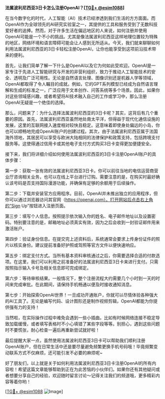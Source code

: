 **法属波利尼西亚3日卡怎么注册OpenAI？[[TG💪+ @esim1088](https://t.me/s/esim1088)]**

在当今数字化的时代，人工智能（AI）技术已经渗透到我们生活的方方面面。而OpenAI作为全球领先的AI研究实验室之一，其提供的工具和服务受到了无数科技爱好者的追捧。然而，对于许多生活在偏远地区的人来说，如何注册并使用OpenAI可能是一个不小的挑战。尤其是像法属波利尼西亚这样地理位置较为特殊的地区，网络环境和语言障碍可能会让人感到无所适从。今天，我们就来聊聊如何利用法属波利尼西亚的3日卡轻松注册OpenAI，让你也能享受到这项前沿技术带来的便利。

首先，让我们简单了解一下什么是OpenAI以及它为何如此受欢迎。OpenAI是一家专注于先进人工智能研究与开发的非营利组织，致力于推动人工智能技术的安全、透明及广泛可用性。无论是自然语言处理、图像识别还是机器人学等领域，OpenAI都取得了令人瞩目的成就。例如，它的GPT系列模型已经成为自然语言理解和生成的标准之一，广泛应用于文本创作、问答系统等多个场景。因此，如果你对这些领域感兴趣，或者希望将AI技术融入自己的工作或学习中，那么注册OpenAI无疑是一个绝佳的选择。

那么，问题来了：为什么选择法属波利尼西亚的3日卡呢？其实，这背后有几个重要的原因。首先，法属波利尼西亚虽然地处南太平洋，但得益于现代化通信设施的发展，这里的互联网接入速度相对较快且稳定。这意味着即使身处偏远的小岛，你也可以顺畅地完成OpenAI账户的创建过程。其次，由于法属波利尼西亚属于法国海外领地，其居民可以享受与欧洲大陆相同的法律保护和政策支持，包括跨境支付服务等。这使得通过信用卡或其他电子支付方式购买3日卡变得更加便捷安全。

接下来，我们将详细介绍如何使用法属波利尼西亚的3日卡注册OpenAI账户的具体步骤：

第一步：获取一张有效的法属波利尼西亚3日卡。你可以前往当地的电信运营商营业厅咨询相关业务，也可以在线上平台进行订购。需要注意的是，在购买时最好确认该号码是否支持国际漫游功能，并确保有足够的余额用于后续操作。

第二步：下载并安装官方应用程序。目前，OpenAI并未推出独立的应用程序，但你可以通过浏览器访问其官网（https://openai.com）。打开网站后点击右上角的“Sign Up”按钮进入注册页面。

第三步：填写个人信息。按照提示依次输入你的姓名、电子邮件地址以及设置密码。特别要注意的是，邮箱地址必须真实有效，因为之后会收到一封验证邮件用来激活账户。

第四步：验证身份信息。在提交完上述资料后，系统通常会要求上传身份证件的照片以核实身份。建议提前准备好护照或驾照等官方文件以便快速响应。

第五步：绑定支付方式。当所有基本资料审核通过之后，你需要选择合适的付款选项。在这里，我们可以利用之前准备好的法属波利尼西亚3日卡来进行支付。只需按照指示输入卡号及相关信息即可完成绑定。

第六步：等待审核结果。一般情况下，整个注册流程大约需要几个小时到一天的时间来完成审批。在此期间，请保持手机畅通以便及时接收通知消息。

第七步：开始探索OpenAI世界！一旦成功开通账户，你就可以尽情体验各种强大的AI工具了。无论是编写代码、设计图形还是制作视频剪辑，OpenAI都能为你提供强有力的支持！

当然啦，在实际操作过程中难免会遇到一些小插曲。比如有时候网络连接不稳定导致加载缓慢，或者填写表格时不小心填错了某些字段等等。别担心，遇到这些问题时不要慌张，耐心检查一遍后再重新尝试就好啦！

最后提醒大家一点，虽然使用法属波利尼西亚3日卡可以帮助我们顺利注册OpenAI账户，但在日常生活中还是要尽量避免频繁更换手机号码哦！毕竟频繁变动联系方式不仅麻烦，还可能引发不必要的麻烦呢~

好了朋友们，以上就是关于如何利用法属波利尼西亚3日卡注册OpenAI的所有内容啦！希望这篇文章能够帮助到正在为此苦恼的小伙伴们。如果你还有其他疑问或者想要分享自己的经验，欢迎随时留言讨论～记得关注我们的频道哦，更多精彩内容等着你哟！

[[TG💪+ @esim1088](https://t.me/s/esim1088) ![Image](https://i.postimg.cc/4NQfJmqS/Snipaste-2025-05-13-00-14-12.png)]